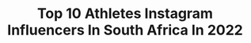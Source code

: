 ---
title: Top 10 Athletes Instagram Influencers In South Africa In 2022
description: >-
  Find top athletes Instagram influencers in South Africa in 2022. Most popular hashtags: #playinside #staysafe #playfortheworld.
platform: Instagram
hits: 37
text_top: Analyze the most popular Instagram profiles on inBeat.
text_bottom: inBeat aggregates 37 Instagram influencers like this in South Africa for you to work with.
profiles:
  - username: "deanfurman22"
    fullname: >-
      Dean Furman
    bio: >-
      @nikefootballza athlete. http://nike.com/football 🇿🇦🇬🇧 Managed by @newvisionsports
    location: "South Africa"
    followers: 7458
    engagement: 1415
    commentsToLikes: 0.036033
    id: ck6ttubiscmn90j71e0mrbu41
    verified: false
    hashtags: "#juniormasterssoccer, #vwforgood, #ad, #livingroomcup"
  - username: "tatumludick"
    fullname: >-
      TATUM LUDICK
    bio: >-
      🥥 17 | Athlete | sea lover South African create your own happiness. 🕊
    location: "South Africa"
    followers: 11014
    engagement: 1842
    commentsToLikes: 0.011432
    id: ck5q2qq8shc4d0i111w29jset
    verified: false
    hashtags: "#alongfitofficial, #afgirl"
  - username: "jessekriel15"
    fullname: >-
      Jesse Kriel
    bio: >-
      • ジェシー・クリエル 🇿🇦 / 🇯🇵 • Professional Rugby Player • Twitter - @JesseKriel15 • @nike Athlete • @exalt_sa Co-Founder • Living my dream ✌🏼.
    location: "South Africa"
    followers: 181848
    engagement: 601
    commentsToLikes: 0.006316
    id: ck5capqlqdw030i11i4u1wbuj
    verified: true
    hashtags: "#playinside, #landroversa, #connectwithgarmin, #workingfromhome"
  - username: "calebjoshua__"
    fullname: >-
      Caleb Joshua
    bio: >-
      SA 🇿🇦 •Athlete •Cyclist •Owner: @crj_hiring ™️
    location: "South Africa"
    followers: 5950
    engagement: 1380
    commentsToLikes: 0.025298
    id: ck5zmwcnynbx40i14x6rranck
    verified: false
    hashtags: "#instagood, #southafrica, #capetown, #black"
  - username: "handrepollard"
    fullname: >-
      Handre Pollard
    bio: >-
      Professional rugby player and @nike athlete! Married to my best friend @marisepollard Loving life!✌🏻
    location: "South Africa"
    followers: 198131
    engagement: 731
    commentsToLikes: 0.004358
    id: ck5hhoa6p99n60i11otnaciu3
    verified: true
    hashtags: "#playfortheworld, #livingroomcup, #45secondscorecrushers, #allinafrica"
  - username: "em_pallant"
    fullname: >-
      Emma Pallant
    bio: >-
      2x World Duathlon Champ🇬🇧World Aquathlon Champ,🇬🇧Silver medalist World 70.3 🇬🇧 @bmcvifittri TEAM 🌍 @aftershokzuk athlete @hokaoneone_eu athlete
    location: "South Africa"
    followers: 18318
    engagement: 724
    commentsToLikes: 0.052863
    id: ck0vv736znu2n0i19uvjwaas2
    verified: false
    hashtags: "#stayhungry, #lockdownsa, #timetrialtuesday, #bestplacestoswim"
  - username: "clari.dance"
    fullname: >-
      Clari Lehmkuhl Zumba
    bio: >-
      South African in UAE ♥️ Zumba 🎾 💃 🏊‍♀️ 🎼 🌎 Down Syndrome Special Olympic Athlete Qualified Zumba B1, Kids, Kids jnr, Gold, Aqua Zumba, Pro Skills
    location: "South Africa"
    followers: 7637
    engagement: 525
    commentsToLikes: 0.063381
    id: ck8t5w5afbfvu0j7802j7ikiz
    verified: false
    hashtags: "#t21rocks, #downsyndromeawarenessmonth, #inclusion, #breastcancerawareness"
  - username: "jeremyward12"
    fullname: >-
      Jeremy Ward
    bio: >-
      • Happy, but hungry. • Rugby Player @sharksrugby. • @pumasouthafrica Athlete. • Managed by @esportif @esportif_sa.
    location: "South Africa"
    followers: 8109
    engagement: 981
    commentsToLikes: 0.015081
    id: ck5ceotvoles40i11oou8awgj
    verified: false
    hashtags: "#letour, #skinhead, #streamlineonthebike, #foralltime"
  - username: "wjjleroux"
    fullname: >-
      Willie Le Roux
    bio: >-
      Professional rugby player 🇿🇦 | 🇯🇵 • Twitter - @wjjleroux • @nike athlete • @officialneolife • @garminsa • @myfanpark for personalised videos
    location: "South Africa"
    followers: 143136
    engagement: 328
    commentsToLikes: 0.005330
    id: ck5capt6bdw5e0i11o4m2bj0r
    verified: true
    hashtags: "#dowhatyoulovelonger, #teamwillie, #dowhatyoulove, #playinside"
  - username: "shakeymilkshake"
    fullname: >-
      Siviwe Soyizwapi
    bio: >-
      📩I'm so greatful for all that I have •Professional rugby player •Under Armour athlete •Jesus saved me! •Maclear,Eastern Cape SA🇿🇦 •Stellenbosch
    location: "South Africa"
    followers: 9589
    engagement: 615
    commentsToLikes: 0.020616
    id: ck0vxjhs6z72a0i193v59h2y9
    verified: false
    hashtags: "#theonlywayisthrough, #mountainfalls, #risetothechallenge, #throughthistogether"
---